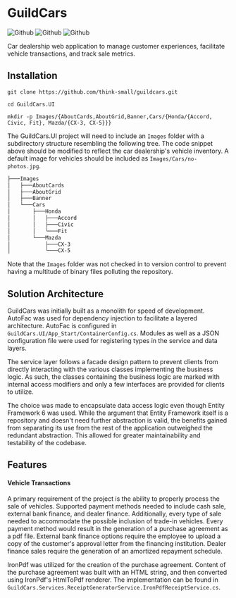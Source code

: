 # GuildCars
![Github](https://img.shields.io/github/last-commit/think-small/guildcars?color=blue)
![Github](https://img.shields.io/github/repo-size/think-small/guildcars)
![Github](https://img.shields.io/badge/.NET-4.7.2-blue)

Car dealership web application to manage customer experiences, facilitate vehicle transactions, and track sale metrics.

## Installation
```
git clone https://github.com/think-small/guildcars.git

cd GuildCars.UI

mkdir -p Images/{AboutCards,AboutGrid,Banner,Cars/{Honda/{Accord, Civic, Fit}, Mazda/{CX-3, CX-5}}}
```
The GuildCars.UI project will need to include an ```Images``` folder with a subdirectory structure resembling the following tree. The code snippet above should be modified to reflect the car dealership's vehicle inventory. A default image for vehicles should be included as ```Images/Cars/no-photos.jpg```.
```bash
├───Images
│   ├───AboutCards
│   ├───AboutGrid
│   ├───Banner
│   └───Cars
│       ├───Honda
│       │   ├───Accord
│       │   ├───Civic
│       │   └───Fit
│       └───Mazda
│           ├───CX-3
│           └───CX-5
```
Note that the ```Images``` folder was not checked in to version control to prevent having a multitude of binary files polluting the repository.

## Solution Architecture
GuildCars was initially built as a monolith for speed of development.  AutoFac was used for dependency injection to facilitate a layered architecture. AutoFac is configured in ```GuildCars.UI/App_Start/ContainerConfig.cs```.
Modules as well as a JSON configuration file were used for registering types in the service and data layers.

The service layer follows a facade design pattern to prevent clients from directly interacting with the various classes implementing the business logic. As such, the classes
containing the business logic are marked with internal access modifiers and only a few interfaces are provided for clients to utilize.

The choice was made to encapsulate data access logic even though Entity Framework 6 was used. While the argument that Entity Framework itself is a repository and doesn't need further abstraction is valid, the benefits gained from separating its use from the rest of the application outweighed the redundant abstraction.  This allowed for greater maintainability and testability of the codebase.

## Features
#### Vehicle Transactions
A primary requirement of the project is the ability to properly process the sale of vehicles. Supported payment methods needed to include cash sale, external bank finance, and dealer finance. Additionally, every type of sale needed to accommodate the possible inclusion of trade-in vehicles.  Every payment method would result in the generation of a purchase agreement as a pdf file. External bank finance options require the employee to upload a copy of the customer's approval letter from the financing institution. Dealer finance sales require the generation of an amortized repayment schedule.

IronPdf was utilized for the creation of the purchase agreement. Content of the purchase agreement was built with an HTML string, and then converted using IronPdf's HtmlToPdf renderer. The implementation can be found in ```GuildCars.Services.ReceiptGeneratorService.IronPdfReceiptService.cs```.
